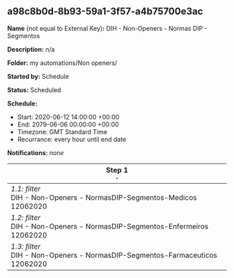 ## a98c8b0d-8b93-59a1-3f57-a4b75700e3ac

**Name** (not equal to External Key)**:** DIH - Non-Openers - Normas DIP - Segmentos

**Description:** n/a

**Folder:** my automations/Non openers/

**Started by:** Schedule

**Status:** Scheduled

**Schedule:**

* Start: 2020-06-12 14:00:00 +00:00
* End: 2079-06-06 00:00:00 +00:00
* Timezone: GMT Standard Time
* Recurrance: every hour until end date

**Notifications:** _none_


| Step 1<br>_<small>-</small>_ |
| --- |
| _1.1: filter_<br>DIH - Non-Openers - NormasDIP-Segmentos-Medicos 12062020 |
| _1.2: filter_<br>DIH - Non-Openers - NormasDIP-Segmentos-Enfermeiros 12062020 |
| _1.3: filter_<br>DIH - Non-Openers - NormasDIP-Segmentos-Farmaceuticos 12062020 |
